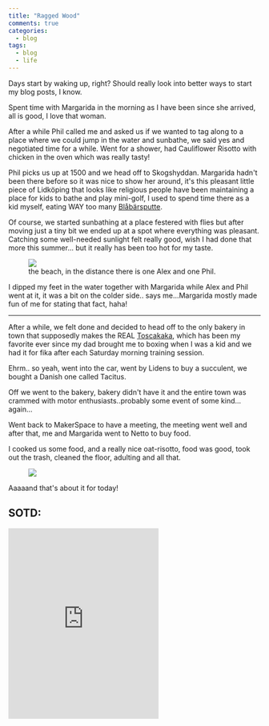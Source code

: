 ```yaml
---
title: "Ragged Wood"
comments: true
categories:
  - blog
tags:
  - blog
  - life
--- 
```

Days start by waking up, right?
Should really look into better ways to start my blog posts, I know.

Spent time with Margarida in the morning as I have been since she arrived, all is good, I love that woman.

After a while Phil called me and asked us if we wanted to tag along to a place where we could jump in the water and sunbathe, we said yes and negotiated time for a while.
Went for a shower, had Cauliflower Risotto with chicken in the oven which was really tasty! 

Phil picks us up at 1500 and we head off to Skogshyddan.
Margarida hadn't been there before so it was nice to show her around, it's this pleasant little piece of Lidköping that looks like religious people have been maintaining a place for kids to bathe and play mini-golf, I used to spend time there as a kid myself, eating WAY too many [Blåbärsputte](http://www.klingglass.se/produkter_glassar.php?ID=14).

Of course, we started sunbathing at a place festered with flies but after moving just a tiny bit we ended up at a spot where everything was pleasant.
Catching some well-needed sunlight felt really good, wish I had done that more this summer... but it really has been too hot for my taste.

<figure class="third">
  <a href="https://github.com/dotMavriQ/dotmavriq.github.io/blob/master/assets/Camera/180809_skogshyddan.jpg?raw=true">
    <img src="https://github.com/dotMavriQ/dotmavriq.github.io/blob/master/assets/Camera/180809_skogshyddan.jpg?raw=true"></a>
    <figcaption> the beach, in the distance there is one Alex and one Phil. </figcaption>
    </figure>


I  dipped my feet in the water together with Margarida while Alex and Phil went at it, it was a bit on the colder side.. says me...Margarida mostly made fun of me for stating that fact, haha! 

---

After a while, we felt done and decided to head off to the only bakery in town that supposedly makes the REAL [Toscakaka](https://www.google.se/search?q=Toscakaka&source=lnms&sa=X&ved=0ahUKEwjF0Z767uzcAhWkApoKHUwaBl8Q_AUICSgA&biw=1920&bih=943&dpr=1), which has been my favorite ever since my dad brought me to boxing when I was a kid and we had it for fika after each Saturday morning training session.

Ehrm.. so yeah, went into the car, went by Lidens to buy a succulent, we bought a Danish one called Tacitus.

Off we went to the bakery, bakery didn't have it and the entire town was crammed with motor enthusiasts..probably some event of some kind... again...

Went back to MakerSpace to have a meeting, the meeting went well and after that, me and Margarida went to Netto to buy food.

I cooked us some food, and a really nice oat-risotto, food was good, took out the trash, cleaned the floor, adulting and all that.

<figure>
  <a href="https://github.com/dotMavriQ/dotmavriq.github.io/blob/master/assets/Camera/180809_foood.jpg?raw=true">
    <img src="https://github.com/dotMavriQ/dotmavriq.github.io/blob/master/assets/Camera/180809_foood.jpg?raw=true"></a>
    </figure>


Aaaaand that's about it for today! 

## SOTD:

<iframe src="https://open.spotify.com/embed/track/4wKrMeRoVaP1CVIBd080YK" width="300" height="380" frameborder="0" allowtransparency="true" allow="encrypted-media"></iframe>